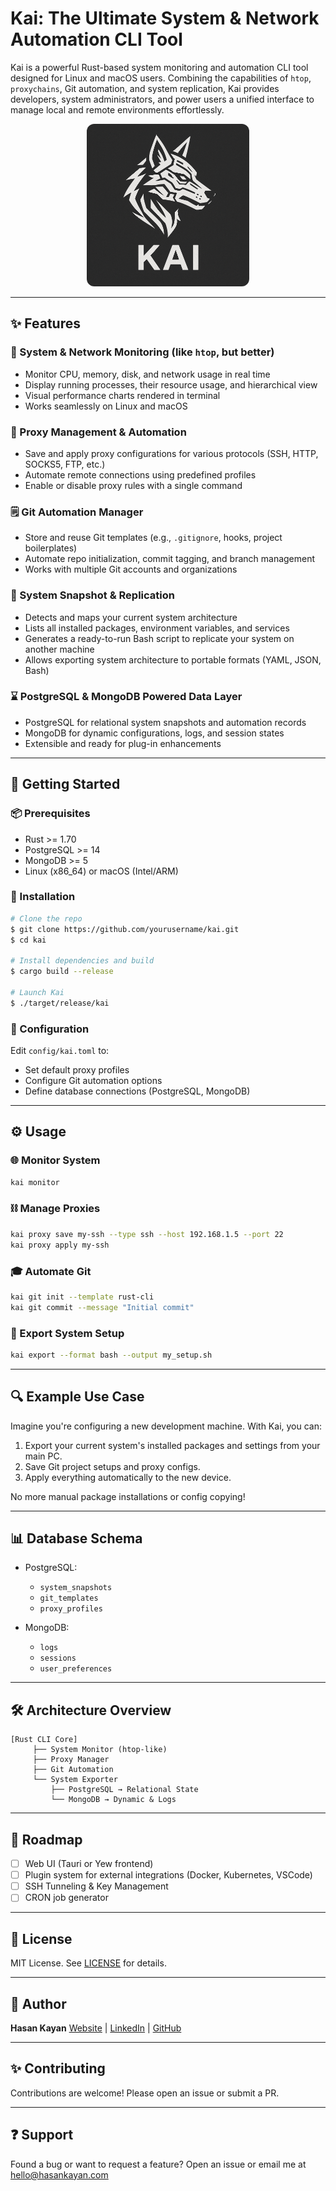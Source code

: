 # Kai: The Ultimate System & Network Automation CLI Tool

Kai is a powerful Rust-based system monitoring and automation CLI tool designed for Linux and macOS users. Combining the capabilities of `htop`, `proxychains`, Git automation, and system replication, Kai provides developers, system administrators, and power users a unified interface to manage local and remote environments effortlessly.

<p align="center">
  <img src="https://raw.githubusercontent.com/hasan-kayan/Kai/main/assets/kai.png" alt="Kai Logo" width="260" style="border-radius: 12px;" />
</p>


---

## ✨ Features

### 🤖 System & Network Monitoring (like `htop`, but better)

* Monitor CPU, memory, disk, and network usage in real time
* Display running processes, their resource usage, and hierarchical view
* Visual performance charts rendered in terminal
* Works seamlessly on Linux and macOS

### 🚪 Proxy Management & Automation

* Save and apply proxy configurations for various protocols (SSH, HTTP, SOCKS5, FTP, etc.)
* Automate remote connections using predefined profiles
* Enable or disable proxy rules with a single command

### 🗒 Git Automation Manager

* Store and reuse Git templates (e.g., `.gitignore`, hooks, project boilerplates)
* Automate repo initialization, commit tagging, and branch management
* Works with multiple Git accounts and organizations

### 🚀 System Snapshot & Replication

* Detects and maps your current system architecture
* Lists all installed packages, environment variables, and services
* Generates a ready-to-run Bash script to replicate your system on another machine
* Allows exporting system architecture to portable formats (YAML, JSON, Bash)

### ⌛ PostgreSQL & MongoDB Powered Data Layer

* PostgreSQL for relational system snapshots and automation records
* MongoDB for dynamic configurations, logs, and session states
* Extensible and ready for plug-in enhancements

---

## 🚀 Getting Started

### 📦 Prerequisites

* Rust >= 1.70
* PostgreSQL >= 14
* MongoDB >= 5
* Linux (x86\_64) or macOS (Intel/ARM)

### 📂 Installation

```bash
# Clone the repo
$ git clone https://github.com/yourusername/kai.git
$ cd kai

# Install dependencies and build
$ cargo build --release

# Launch Kai
$ ./target/release/kai
```

### 🔧 Configuration

Edit `config/kai.toml` to:

* Set default proxy profiles
* Configure Git automation options
* Define database connections (PostgreSQL, MongoDB)

---

## ⚙ Usage

### 🌐 Monitor System

```bash
kai monitor
```

### ⛓ Manage Proxies

```bash
kai proxy save my-ssh --type ssh --host 192.168.1.5 --port 22
kai proxy apply my-ssh
```

### 🎓 Automate Git

```bash
kai git init --template rust-cli
kai git commit --message "Initial commit"
```

### 🧪 Export System Setup

```bash
kai export --format bash --output my_setup.sh
```

---

## 🔍 Example Use Case

Imagine you're configuring a new development machine. With Kai, you can:

1. Export your current system's installed packages and settings from your main PC.
2. Save Git project setups and proxy configs.
3. Apply everything automatically to the new device.

No more manual package installations or config copying!

---

## 📊 Database Schema

* PostgreSQL:

  * `system_snapshots`
  * `git_templates`
  * `proxy_profiles`
* MongoDB:

  * `logs`
  * `sessions`
  * `user_preferences`

---

## 🛠 Architecture Overview

```
[Rust CLI Core]
     ├── System Monitor (htop-like)
     ├── Proxy Manager
     ├── Git Automation
     └── System Exporter
         ├── PostgreSQL → Relational State
         └── MongoDB → Dynamic & Logs
```

---

## 📖 Roadmap

* [ ] Web UI (Tauri or Yew frontend)
* [ ] Plugin system for external integrations (Docker, Kubernetes, VSCode)
* [ ] SSH Tunneling & Key Management
* [ ] CRON job generator

---

## 💼 License

MIT License. See [LICENSE](./LICENSE) for details.

---

## 👤 Author

**Hasan Kayan**
[Website](https://www.hasankayan.com) | [LinkedIn](https://linkedin.com/in/hasan-kayan-37a59319b) | [GitHub](https://github.com/hasan-kayan)

---

## ✨ Contributing

Contributions are welcome! Please open an issue or submit a PR.

---

## ❓ Support

Found a bug or want to request a feature? Open an issue or email me at [hello@hasankayan.com](mailto:hello@hasankayan.com)
